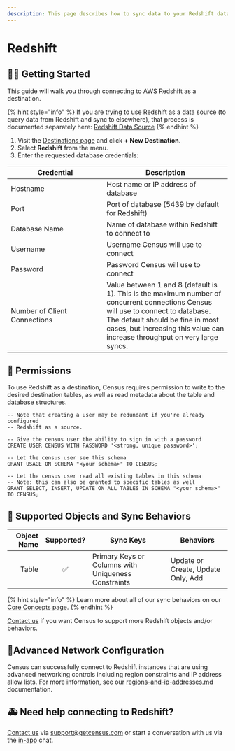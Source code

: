 ```yaml
---
description: This page describes how to sync data to your Redshift data warehouse.
---
```


# Redshift

## 🏃‍♀️ Getting Started

This guide will walk you through connecting to AWS Redshift as a destination.&#x20;

{% hint style="info" %}
If you are trying to use Redshift as a data source (to query data from Redshift and sync to elsewhere), that process is documented separately here: [Redshift Data Source](../sources/redshift.md)
{% endhint %}

1. Visit the [Destinations page](https://app.getcensus.com/destinations) and click **+ New Destination**.
2. Select **Redshift** from the menu.
3. Enter the requested database credentials:

<table><thead><tr><th width="203">Credential</th><th>Description</th></tr></thead><tbody><tr><td>Hostname</td><td>Host name or IP address of database</td></tr><tr><td>Port</td><td>Port of database (5439 by default for Redshift)</td></tr><tr><td>Database Name</td><td>Name of database within Redshift to connect to</td></tr><tr><td>Username</td><td>Username Census will use to connect</td></tr><tr><td>Password</td><td>Password Census will use to connect</td></tr><tr><td>Number of Client Connections</td><td>Value between 1 and 8 (default is 1). This is the maximum number of concurrent connections Census will use to connect to database. The default should be fine in most cases, but increasing this value can increase throughput on very large syncs.</td></tr></tbody></table>

## 🔑 Permissions

To use Redshift as a destination, Census requires permission to write to the desired destination tables, as well as read metadata about the table and database structures.&#x20;

```
-- Note that creating a user may be redundant if you're already configured
-- Redshift as a source.

-- Give the census user the ability to sign in with a password
CREATE USER CENSUS WITH PASSWORD '<strong, unique password>';

-- Let the census user see this schema
GRANT USAGE ON SCHEMA "<your schema>" TO CENSUS;

-- Let the census user read all existing tables in this schema
-- Note: this can also be granted to specific tables as well
GRANT SELECT, INSERT, UPDATE ON ALL TABLES IN SCHEMA "<your schema>" TO CENSUS;
```

## 🔀 Supported Objects and Sync Behaviors <a href="#supported-objects-and-sync-behaviors" id="supported-objects-and-sync-behaviors"></a>

| **Object Name** | **Supported?** | **Sync Keys**          | **Behaviors**                            |
| --------------: | :------------: | ---------------------- |------------------------------------------|
|         Table |        ✅       | Primary Keys or Columns with Uniqueness Constraints | Update or Create, Update Only, Add |

{% hint style="info" %}
Learn more about all of our sync behaviors on our [Core Concepts page](../basics/core-concept/#the-different-sync-behaviors).
{% endhint %}

[Contact us](mailto:support@getcensus.com) if you want Census to support more Redshift objects and/or behaviors.

## 🚦Advanced Network Configuration

Census can successfully connect to Redshift instances that are using advanced networking controls including region constraints and IP address allow lists. For more information, see our [regions-and-ip-addresses.md](../basics/security-and-privacy/regions-and-ip-addresses.md "mention") documentation.&#x20;

## 🚑 Need help connecting to Redshift?

[Contact us](mailto:support@getcensus.com) via support@getcensus.com or start a conversation with us via the [in-app](https://app.getcensus.com) chat.
